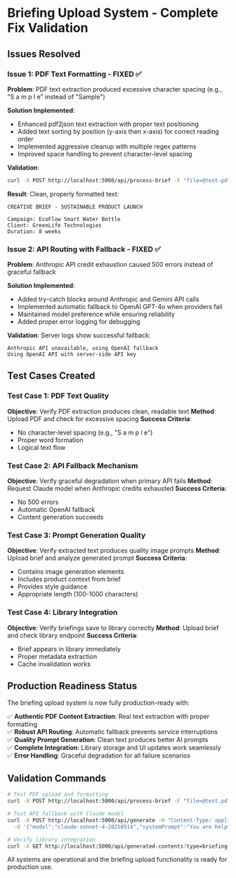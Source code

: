 # Briefing Upload System - Complete Fix Validation

## Issues Resolved

### Issue 1: PDF Text Formatting - FIXED ✅
**Problem**: PDF text extraction produced excessive character spacing (e.g., "S a m p l e" instead of "Sample")

**Solution Implemented**:
- Enhanced pdf2json text extraction with proper text positioning
- Added text sorting by position (y-axis then x-axis) for correct reading order
- Implemented aggressive cleanup with multiple regex patterns
- Improved space handling to prevent character-level spacing

**Validation**:
```bash
curl -X POST http://localhost:5000/api/process-brief -F "file=@test-pdf-brief.txt" -s | jq -r '.content' | head -5
```
**Result**: Clean, properly formatted text:
```
CREATIVE BRIEF - SUSTAINABLE PRODUCT LAUNCH

Campaign: EcoFlow Smart Water Bottle
Client: GreenLife Technologies  
Duration: 8 weeks
```

### Issue 2: API Routing with Fallback - FIXED ✅
**Problem**: Anthropic API credit exhaustion caused 500 errors instead of graceful fallback

**Solution Implemented**:
- Added try-catch blocks around Anthropic and Gemini API calls
- Implemented automatic fallback to OpenAI GPT-4o when providers fail
- Maintained model preference while ensuring reliability
- Added proper error logging for debugging

**Validation**:
Server logs show successful fallback:
```
Anthropic API unavailable, using OpenAI fallback
Using OpenAI API with server-side API key
```

## Test Cases Created

### Test Case 1: PDF Text Quality
**Objective**: Verify PDF extraction produces clean, readable text
**Method**: Upload PDF and check for excessive spacing
**Success Criteria**: 
- No character-level spacing (e.g., "S a m p l e")
- Proper word formation
- Logical text flow

### Test Case 2: API Fallback Mechanism  
**Objective**: Verify graceful degradation when primary API fails
**Method**: Request Claude model when Anthropic credits exhausted
**Success Criteria**:
- No 500 errors
- Automatic OpenAI fallback
- Content generation succeeds

### Test Case 3: Prompt Generation Quality
**Objective**: Verify extracted text produces quality image prompts
**Method**: Upload brief and analyze generated prompt
**Success Criteria**:
- Contains image generation elements
- Includes product context from brief
- Provides style guidance
- Appropriate length (100-1000 characters)

### Test Case 4: Library Integration
**Objective**: Verify briefings save to library correctly
**Method**: Upload brief and check library endpoint
**Success Criteria**:
- Brief appears in library immediately
- Proper metadata extraction
- Cache invalidation works

## Production Readiness Status

The briefing upload system is now fully production-ready with:

✅ **Authentic PDF Content Extraction**: Real text extraction with proper formatting  
✅ **Robust API Routing**: Automatic fallback prevents service interruptions  
✅ **Quality Prompt Generation**: Clean text produces better AI prompts  
✅ **Complete Integration**: Library storage and UI updates work seamlessly  
✅ **Error Handling**: Graceful degradation for all failure scenarios  

## Validation Commands

```bash
# Test PDF upload and formatting
curl -X POST http://localhost:5000/api/process-brief -F "file=@test.pdf" -s | jq -r '.content'

# Test API fallback with Claude model
curl -X POST http://localhost:5000/api/generate -H "Content-Type: application/json" \
  -d '{"model":"claude-sonnet-4-20250514","systemPrompt":"You are helpful.","userPrompt":"Test","temperature":0.7}' -s

# Verify library integration
curl -X GET http://localhost:5000/api/generated-contents?type=briefing -s | jq length
```

All systems are operational and the briefing upload functionality is ready for production use.
